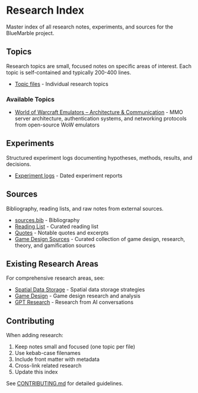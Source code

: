 # Research Index

Master index of all research notes, experiments, and sources for the BlueMarble project.

## Topics

Research topics are small, focused notes on specific areas of interest. Each topic is self-contained
and typically 200-400 lines.

- [Topic files](topics/) - Individual research topics

### Available Topics

- [World of Warcraft Emulators – Architecture & Communication](topics/wow-emulator-architecture-networking.md) -
  MMO server architecture, authentication systems, and networking protocols from open-source WoW emulators

## Experiments

Structured experiment logs documenting hypotheses, methods, results, and decisions.

- [Experiment logs](experiments/) - Dated experiment reports

## Sources

Bibliography, reading lists, and raw notes from external sources.

- [sources.bib](sources/sources.bib) - Bibliography
- [Reading List](sources/reading-list.md) - Curated reading list
- [Quotes](sources/quotes.md) - Notable quotes and excerpts
- [Game Design Sources](game-design/game-sources.md) - Curated collection of game design, research, theory,
  and gamification sources

## Existing Research Areas

For comprehensive research areas, see:

- [Spatial Data Storage](spatial-data-storage/) - Spatial data storage strategies
- [Game Design](game-design/) - Game design research and analysis
- [GPT Research](gpt-research/) - Research from AI conversations

## Contributing

When adding research:

1. Keep notes small and focused (one topic per file)
2. Use kebab-case filenames
3. Include front matter with metadata
4. Cross-link related research
5. Update this index

See [CONTRIBUTING.md](../CONTRIBUTING.md) for detailed guidelines.
